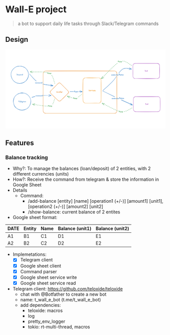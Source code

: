 # **Wall-E project**

> a bot to support daily life tasks through Slack/Telegram commands

## **Design**

![](docs/20230627-first-design.png)

## **Features**

### **Balance tracking**

- Why?: To manage the balances (loan/deposit) of 2 entities, with 2 different currencies (units)
- How?: Receive the command from telegram & store the information in Google Sheet
- Details
    - Command:
        - /add-balance [entity] [name] [operation1 (+/-)] [amount1] [unit1], [operation2 (+/-)] [amount2] [unit2]
        - /show-balance: current balance of 2 entites
- Google sheet format:

DATE     | Entity   | Name      | Balance (unit1) | Balance (unit2) |
---------|----------|-----------|-----------------|-----------------|
 A1      | B1       | C1        | D1              | E1              |
 A2      | B2       | C2        | D2              | E2              |

- Implemetations:
    - [x] Telegram client
    - [x] Google sheet client
    - [x] Command parser
    - [x] Google sheet service write
    - [x] Google sheet service read
- Telegram client: https://github.com/teloxide/teloxide
    - chat with @Botfather to create a new bot
    - name: t_wall_e_bot (t.me/t_wall_e_bot)
    - add dependencies:
        - teloxide: macros
        - log
        - pretty_env_logger
        - tokio: rt-multi-thread, macros